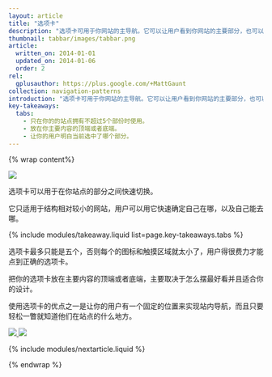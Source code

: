 ```yaml
---
layout: article
title: "选项卡"
description: "选项卡可用于你网站的主导航。它可以让用户看到你网站的主要部分，也可以轻松地让用户确定他在你网络应用的什么位置。"
thumbnail: tabbar/images/tabbar.png
article:
  written_on: 2014-01-01
  updated_on: 2014-01-06
  order: 2
rel:
  gplusauthor: https://plus.google.com/+MattGaunt
collection: navigation-patterns
introduction: "选项卡可用于你网站的主导航。它可以让用户看到你网站的主要部分，也可以轻松让用户确定他在你网络应用的什么位置。"
key-takeaways:
  tabs:
    - 只在你的的站点拥有不超过5个部份时使用。
    - 放在你主要内容的顶端或者底端。
    - 让你的用户明白当前选中了哪个部分。
---
```


{% wrap content%}

<a href="{{site.baseurl}}/resources/samples/layouts/navigation-patterns/tabbar-sample1.html">
  <img class="g-medium--full g-wide--full" src="images/tabbar.png">
</a>

<div style="clear: both;"></div>

选项卡可以用于在你站点的部分之间快速切换。

它只适用于结构相对较小的网站，用户可以用它快速确定自己在哪，以及自己能去哪。

{% include modules/takeaway.liquid list=page.key-takeaways.tabs %}

选项卡最多只能是五个，否则每个的图标和触摸区域就太小了，用户得很费力才能点到正确的选项卡。

把你的选项卡放在主要内容的顶端或者底端，主要取决于怎么摆最好看并且适合你的设计。

使用选项卡的优点之一是让你的用户有一个固定的位置来实现站内导航，而且只要轻松一瞥就知道他们在站点的什么地方。

<a href="{{site.baseurl}}/resources/samples/layouts/navigation-patterns/tabbar-sample2.html">
  <img class="g--half" src="images/tabbar-alt-1.png">
</a>

<a href="{{site.baseurl}}/resources/samples/layouts/navigation-patterns/tabbar-sample3.html">
  <img class="g--half g--last" src="images/tabbar-alt-2.png">
</a>

<div style="clear: both;"></div>

{% include modules/nextarticle.liquid %}

{% endwrap %}
